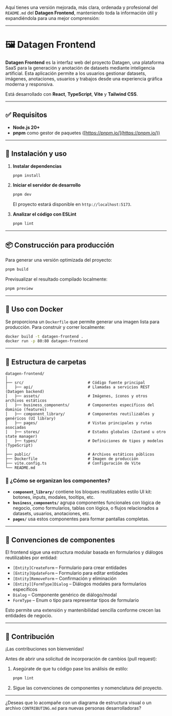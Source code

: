 Aquí tienes una versión mejorada, más clara, ordenada y profesional del `README.md` del **Datagen Frontend**, manteniendo toda la información útil y expandiéndola para una mejor comprensión:

---

# 🖼️ Datagen Frontend

**Datagen Frontend** es la interfaz web del proyecto Datagen, una plataforma SaaS para la generación y anotación de datasets mediante inteligencia artificial. Esta aplicación permite a los usuarios gestionar datasets, imágenes, anotaciones, usuarios y trabajos desde una experiencia gráfica moderna y responsiva.

Está desarrollado con **React**, **TypeScript**, **Vite** y **Tailwind CSS**.

---

## ✅ Requisitos

* **Node.js 20+**
* **pnpm** como gestor de paquetes ([https://pnpm.io/](https://pnpm.io/))

---

## 🚀 Instalación y uso

1. **Instalar dependencias**

   ```bash
   pnpm install
   ```

2. **Iniciar el servidor de desarrollo**

   ```bash
   pnpm dev
   ```

   El proyecto estará disponible en `http://localhost:5173`.

3. **Analizar el código con ESLint**

   ```bash
   pnpm lint
   ```

---

## 📦 Construcción para producción

Para generar una versión optimizada del proyecto:

```bash
pnpm build
```

Previsualizar el resultado compilado localmente:

```bash
pnpm preview
```

---

## 🐳 Uso con Docker

Se proporciona un `Dockerfile` que permite generar una imagen lista para producción. Para construir y correr localmente:

```bash
docker build -t datagen-frontend .
docker run -p 80:80 datagen-frontend
```

---


## 📁 Estructura de carpetas

```
datagen-frontend/
│
├── src/                            # Código fuente principal
│   ├── api/                        # Llamadas a servicios REST (Datagen backend)
│   ├── assets/                     # Imágenes, íconos y otros archivos estáticos
│   ├── business_components/        # Componentes específicos del dominio (features)
│   ├── component_library/          # Componentes reutilizables y genéricos (UI library)
│   ├── pages/                      # Vistas principales y rutas asociadas
│   ├── stores/                     # Estados globales (Zustand u otro state manager)
│   ├── types/                      # Definiciones de tipos y modelos (TypeScript)
│
├── public/                         # Archivos estáticos públicos
├── Dockerfile                      # Imagen de producción
├── vite.config.ts                  # Configuración de Vite
└── README.md
```

### 🧩 ¿Cómo se organizan los componentes?

* **`component_library/`** contiene los bloques reutilizables estilo UI kit: botones, inputs, modales, tooltips, etc.
* **`business_components/`** agrupa componentes funcionales con lógica de negocio, como formularios, tablas con lógica, o flujos relacionados a datasets, usuarios, anotaciones, etc.
* **`pages/`** usa estos componentes para formar pantallas completas.


---

## 📐 Convenciones de componentes

El frontend sigue una estructura modular basada en formularios y diálogos reutilizables por entidad:

* `[Entity]CreateForm` – Formulario para crear entidades
* `[Entity]UpdateForm` – Formulario para editar entidades
* `[Entity]RemoveForm` – Confirmación y eliminación
* `[Entity][FormType]Dialog` – Diálogos modales para formularios específicos
* `Dialog` – Componente genérico de diálogo/modal
* `FormType` – Enum o tipo para representar tipos de formulario

Esto permite una extensión y mantenibilidad sencilla conforme crecen las entidades de negocio.

---

## 🤝 Contribución

¡Las contribuciones son bienvenidas!

Antes de abrir una solicitud de incorporación de cambios (pull request):

1. Asegúrate de que tu código pase los análisis de estilo:

   ```bash
   pnpm lint
   ```

2. Sigue las convenciones de componentes y nomenclatura del proyecto.

---

¿Deseas que lo acompañe con un diagrama de estructura visual o un archivo `CONTRIBUTING.md` para nuevas personas desarrolladoras?

